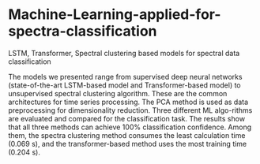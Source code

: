 # Machine-Learning-applied-for-spectra-classification
LSTM, Transformer, Spectral clustering based models for spectral data classification

The models we presented range from supervised deep neural networks (state-of-the-art LSTM-based model and Transformer-based model) to unsupervised spectral clustering algorithm. These are the common architectures for time series processing. The PCA method is used as data preprocessing for dimensionality reduction. Three different ML algo-rithms are evaluated and compared for the classification task. The results show that all three methods can achieve 100% classification confidence. Among them, the spectra clustering method consumes the least calculation time (0.069 s), and the transformer-based method uses the most training time (0.204 s).
